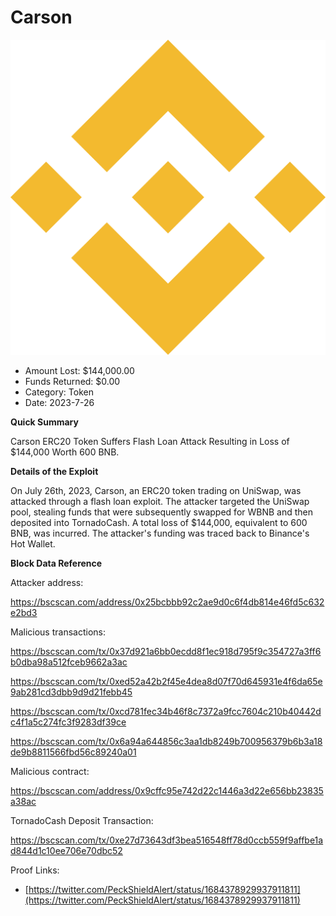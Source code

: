 # Carson
![Carson](/rektimages/Carson-Flash-Loan-Attack.png)
- Amount Lost: $144,000.00
- Funds Returned: $0.00
- Category: Token
- Date: 2023-7-26

**Quick Summary**

Carson ERC20 Token Suffers Flash Loan Attack Resulting in Loss of $144,000 Worth 600 BNB.

  


 **Details of the Exploit**

On July 26th, 2023, Carson, an ERC20 token trading on UniSwap, was attacked through a flash loan exploit. The attacker targeted the UniSwap pool, stealing funds that were subsequently swapped for WBNB and then deposited into TornadoCash. A total loss of $144,000, equivalent to 600 BNB, was incurred. The attacker's funding was traced back to Binance's Hot Wallet. 

  


 **Block Data Reference**

Attacker address:

https://bscscan.com/address/0x25bcbbb92c2ae9d0c6f4db814e46fd5c632e2bd3

  


Malicious transactions:

https://bscscan.com/tx/0x37d921a6bb0ecdd8f1ec918d795f9c354727a3ff6b0dba98a512fceb9662a3ac

https://bscscan.com/tx/0xed52a42b2f45e4dea8d07f70d645931e4f6da65e9ab281cd3dbb9d9d21febb45

https://bscscan.com/tx/0xcd781fec34b46f8c7372a9fcc7604c210b40442dc4f1a5c274fc3f9283df39ce

https://bscscan.com/tx/0x6a94a644856c3aa1db8249b700956379b6b3a18de9b8811566fbd56c89240a01

  


Malicious contract:

https://bscscan.com/address/0x9cffc95e742d22c1446a3d22e656bb23835a38ac

  


TornadoCash Deposit Transaction:

https://bscscan.com/tx/0xe27d73643df3bea516548ff78d0ccb559f9affbe1ad844d1c10ee706e70dbc52


Proof Links:
- [https://twitter.com/PeckShieldAlert/status/1684378929937911811](https://twitter.com/PeckShieldAlert/status/1684378929937911811)


